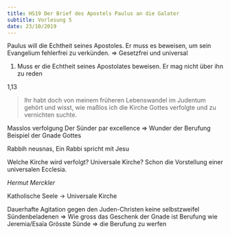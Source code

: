 ```yaml
---
title: HS19 Der Brief des Apostels Paulus an die Galater
subtitle: Vorlesung 5
date: 23/10/2019
---
```


Paulus will die Echtheit seines Apostoles. 
Er muss es beweisen, um sein Evangelium fehlerfrei zu verkünden.
=> Gesetzfrei und universal

1) Muss er die Echtheit seines Apostolates beweisen.
Er mag nicht über ihn zu reden

1,13
> Ihr habt doch von meinem früheren Lebenswandel im Judentum gehört und wisst,
> wie maßlos ich die Kirche Gottes verfolgte und zu vernichten suchte.

Masslos verfolgung
Der Sünder par excellence
=> Wunder der Berufung
Beispiel der Gnade Gottes

Rabbih neusnas, Ein Rabbi spricht mit Jesu

Welche Kirche wird verfolgt?
Universale Kirche?
Schon die Vorstellung einer universalen Ecclesia.

*Hermut Merckler*

Katholische Seele -> Universale Kirche

Dauerhafte Agitation gegen den Juden-Christen
keine selbstzweifel
Sündenbeladenen => Wie gross das Geschenk der Gnade ist
Berufung wie Jeremia/Esaïa
Grösste Sünde => die Berufung zu werfen


